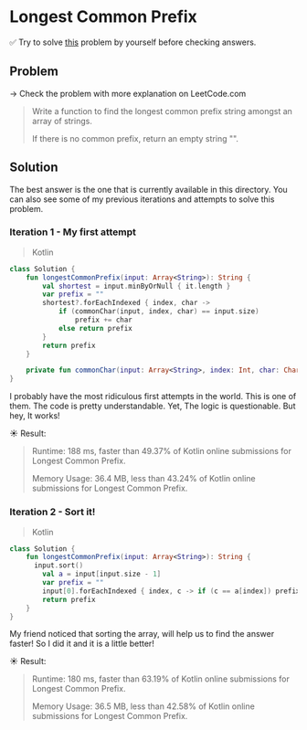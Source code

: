 # Longest Common Prefix

✅ Try to solve [this](https://leetcode.com/problems/longest-common-prefix) problem by yourself before checking answers.

## Problem

-> Check the problem with more explanation on LeetCode.com

> Write a function to find the longest common prefix string amongst an array of strings.
>
> If there is no common prefix, return an empty string "".

## Solution

The best answer is the one that is currently available in this directory. You can also see some of my previous iterations and attempts to solve this problem.

### Iteration 1 - My first attempt

> Kotlin

```kotlin
class Solution {
    fun longestCommonPrefix(input: Array<String>): String {
        val shortest = input.minByOrNull { it.length }
        var prefix = ""
        shortest?.forEachIndexed { index, char ->
            if (commonChar(input, index, char) == input.size)
                prefix += char
            else return prefix
        }
        return prefix
    }

    private fun commonChar(input: Array<String>, index: Int, char: Char): Int = input.count { it[index] == char }
}
```
I probably have the most ridiculous first attempts in the world. This is one of them. The code is pretty understandable. Yet, The logic is questionable. But hey, It works!

☀️ Result:

> Runtime: 188 ms, faster than 49.37% of Kotlin online submissions for Longest Common Prefix.
>
> Memory Usage: 36.4 MB, less than 43.24% of Kotlin online submissions for Longest Common Prefix.

### Iteration 2 - Sort it!

> Kotlin

```kotlin
class Solution {
    fun longestCommonPrefix(input: Array<String>): String {
      input.sort()
        val a = input[input.size - 1]
        var prefix = ""
        input[0].forEachIndexed { index, c -> if (c == a[index]) prefix += c else return prefix }
        return prefix
    }
}
```
My friend noticed that sorting the array, will help us to find the answer faster! So I did it and it is a little better!

☀️ Result:

> Runtime: 180 ms, faster than 63.19% of Kotlin online submissions for Longest Common Prefix.
>
> Memory Usage: 36.5 MB, less than 42.58% of Kotlin online submissions for Longest Common Prefix.
